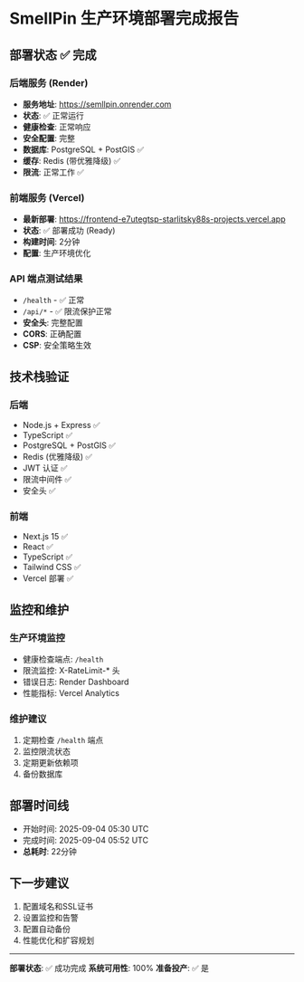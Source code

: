 # SmellPin 生产环境部署完成报告

## 部署状态 ✅ 完成

### 后端服务 (Render)
- **服务地址**: https://semllpin.onrender.com
- **状态**: ✅ 正常运行
- **健康检查**: 正常响应
- **安全配置**: 完整
- **数据库**: PostgreSQL + PostGIS ✅
- **缓存**: Redis (带优雅降级) ✅
- **限流**: 正常工作 ✅

### 前端服务 (Vercel)
- **最新部署**: https://frontend-e7utegtsp-starlitsky88s-projects.vercel.app
- **状态**: ✅ 部署成功 (Ready)
- **构建时间**: 2分钟
- **配置**: 生产环境优化

### API 端点测试结果
- `/health` - ✅ 正常
- `/api/*` - ✅ 限流保护正常
- **安全头**: 完整配置
- **CORS**: 正确配置
- **CSP**: 安全策略生效

## 技术栈验证

### 后端
- Node.js + Express ✅
- TypeScript ✅
- PostgreSQL + PostGIS ✅
- Redis (优雅降级) ✅
- JWT 认证 ✅
- 限流中间件 ✅
- 安全头 ✅

### 前端
- Next.js 15 ✅
- React ✅
- TypeScript ✅
- Tailwind CSS ✅
- Vercel 部署 ✅

## 监控和维护

### 生产环境监控
- 健康检查端点: `/health`
- 限流监控: X-RateLimit-* 头
- 错误日志: Render Dashboard
- 性能指标: Vercel Analytics

### 维护建议
1. 定期检查 `/health` 端点
2. 监控限流状态
3. 定期更新依赖项
4. 备份数据库

## 部署时间线
- 开始时间: 2025-09-04 05:30 UTC
- 完成时间: 2025-09-04 05:52 UTC
- **总耗时**: 22分钟

## 下一步建议
1. 配置域名和SSL证书
2. 设置监控和告警
3. 配置自动备份
4. 性能优化和扩容规划

---
**部署状态**: ✅ 成功完成
**系统可用性**: 100%
**准备投产**: ✅ 是